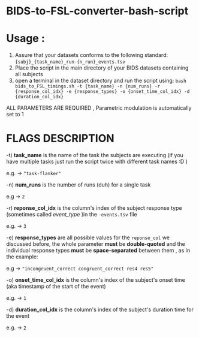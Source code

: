# BIDS-to-FSL-converter-bash-script

# Usage :
1) Assure that your datasets conforms to the following standard: 
`{subj}_{task_name}_run-{n_run}_events.tsv`
2) Place the script in the main directory of your BIDS datasets containing all subjects
3) open a terminal in the dataset directory and run the script using:
`bash bids_to_FSL_timings.sh -t {task_name} -n {num_runs} -r {response_col_idx} -e {response_types} -o {onset_time_col_idx} -d {duration_col_idx}`

ALL PARAMETERS ARE REQUIRED , Parametric modulation is automatically set to 1

# FLAGS DESCRIPTION
-t) **task_name** is the name of the task the subjects are executing  (if you have multiple tasks just run the script twice with different task names :D )

e.g. -> `"task-flanker"`

-n) **num_runs** is the number of runs (duh) for a single task 

e.g -> `2`

-r) **reponse_col_idx** is the column's index of the subject response type (sometimes called *event_type* )in the `-events.tsv` file 

e.g. -> `3`

-e) **response_types** are all possible values for the `reponse_col` we discussed before, the whole parameter **must** be **double-quoted** and the individual response types **must** be **space-separated** between them , as in the example:

e.g -> `"incongruent_correct congruent_correct res4 res5"`

-o) **onset_time_col_idx** is the column's index of the subject's onset time (aka timestamp of the start of the event) 

e.g. -> `1`

-d) **duration_col_idx** is the column's index of the subject's duration time for the event

e.g. -> `2`
